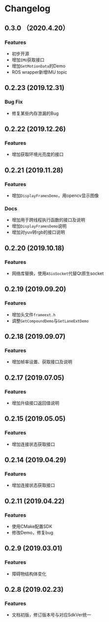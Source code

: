 # Changelog

## 0.3.0 （2020.4.20）

### Features

* 初步开源
* 增加`IMU`获取接口
* 增加`GetMotionData`的Demo
* ROS wrapper新增IMU topic



## 0.2.23 (2019.12.31)

### Bug Fix

* 修复某些内存泄漏的Bug



## 0.2.22 (2019.12.26)

### Features

* 增加获取环境光亮度的接口



## 0.2.21 (2019.11.28)

### Features

* 增加`DisplayFramesDemo`，用opencv显示图像

### Docs

* 增加用于跨线程执行函数的接口及说明
* 增加`DisplayFramesDemo`说明
* 增加对yuv转rgb的接口说明



## 0.2.20 (2019.10.18)

### Features

* 网络库替换，使用`ASioSocket`代替Qt原生socket



## 0.2.19 (2019.09.20)

### Features

* 增加头文件`frameext.h`
* 调整`GetCompoundDemo`与`GetLaneExtDemo`



## 0.2.18 (2019.09.07)

### Features

* 增加帧率设置、获取接口及说明



## 0.2.17 (2019.07.05)

### Features

* 增加升级接口返回值说明



## 0.2.15 (2019.05.05)

### Features

* 增加连接状态获取接口



## 0.2.14 (2019.04.29)

### Features

* 增加连接状态获取接口



## 0.2.11 (2019.04.22)

### Features

* 使用CMake配置SDK
* 修改Demo，修复bug



## 0.2.9 (2019.03.01)

### Features

* 障碍物结构体变化



## 0.2.8 (2019.02.23)

### Features

* 文档初版，修订版本号与对应SdkVer统一
